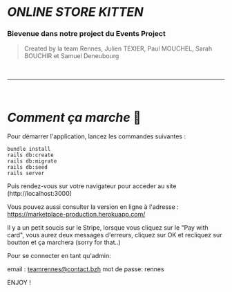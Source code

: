 # ___ONLINE STORE KITTEN___ 

### Bievenue dans notre project du Events Project 
>Created by la team Rennes, Julien TEXIER, Paul MOUCHEL, Sarah BOUCHIR et Samuel Deneubourg
>

</br>

________________________________________________________
</br>

# ___Comment ça marche___ :robot:

Pour démarrer l'application, lancez les commandes suivantes :
```
bundle install
rails db:create
rails db:migrate
rails db:seed
rails server
```

Puis rendez-vous sur votre navigateur pour acceder au site (http://localhost:3000)

Vous pouvez aussi consulter la version en ligne à l'adresse :
https://marketplace-production.herokuapp.com/

Il y a un petit soucis sur le Stripe, lorsque vous cliquez sur le "Pay with card", vous aurez deux messages d'erreurs, cliquez sur OK et recliquez sur boutton et ça marchera (sorry for that..)

Pour se connecter en tant qu'admin: 

email : teamrennes@contact.bzh
mot de passe: rennes

ENJOY !

